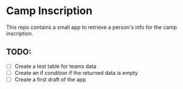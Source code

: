 # Camp Inscription

This repo contains a small app to retrieve a person's info for the camp inscription.

## TODO:

* [ ] Create a test table for teams data
* [ ] Create an if condition if the returned data is empty
* [ ] Create a first draft of the app

